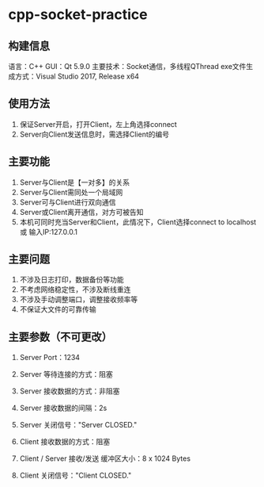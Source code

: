 # cpp-socket-practice
## 构建信息
语言：C++
GUI：Qt 5.9.0
主要技术：Socket通信，多线程QThread
exe文件生成方式：Visual Studio 2017, Release x64
## 使用方法
1. 保证Server开启，打开Client，左上角选择connect
2. Server向Client发送信息时，需选择Client的编号
## 主要功能
1. Server与Client是【一对多】的关系
2. Server与Client需同处一个局域网
3. Server可与Client进行双向通信
4. Server或Client离开通信，对方可被告知
5. 本机可同时充当Server和Client，此情况下，Client选择connect to localhost 或 输入IP:127.0.0.1
## 主要问题
1. 不涉及日志打印，数据备份等功能
2. 不考虑网络稳定性，不涉及断线重连
3. 不涉及手动调整端口，调整接收频率等
4. 不保证大文件的可靠传输
## 主要参数（不可更改）
1. Server Port：1234
2. Server 等待连接的方式：阻塞
3. Server 接收数据的方式：非阻塞
4. Server 接收数据的间隔：2s
5. Server 关闭信号："Server CLOSED."

5. Client 接收数据的方式：阻塞
6. Client / Server 接收/发送 缓冲区大小：8 x 1024 Bytes
7. Client 关闭信号："Client CLOSED."
